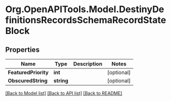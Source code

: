 # Org.OpenAPITools.Model.DestinyDefinitionsRecordsSchemaRecordStateBlock

## Properties

Name | Type | Description | Notes
------------ | ------------- | ------------- | -------------
**FeaturedPriority** | **int** |  | [optional] 
**ObscuredString** | **string** |  | [optional] 

[[Back to Model list]](../README.md#documentation-for-models) [[Back to API list]](../README.md#documentation-for-api-endpoints) [[Back to README]](../README.md)

